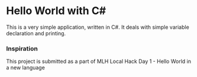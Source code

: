 # Hello World with C#

This is a very simple application, written in C#.
It deals with simple variable declaration and printing.

### Inspiration

This project is submitted as a part of MLH Local Hack Day 1 - Hello World in a new language
